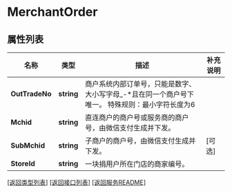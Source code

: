 # MerchantOrder

## 属性列表

名称 | 类型 | 描述 | 补充说明
------------ | ------------- | ------------- | -------------
**OutTradeNo** | **string** | 商户系统内部订单号，只能是数字、大小写字母_-*且在同一个商户号下唯一。 特殊规则：最小字符长度为6 | 
**Mchid** | **string** | 直连商户的商户号或服务商的商户号，由微信支付生成并下发。 | 
**SubMchid** | **string** | 子商户的商户号，由微信支付生成并下发。 | [可选] 
**StoreId** | **string** | 一块捐用户所在门店的商家编号。 | 

[\[返回类型列表\]](README.md#类型列表)
[\[返回接口列表\]](README.md#接口列表)
[\[返回服务README\]](README.md)


